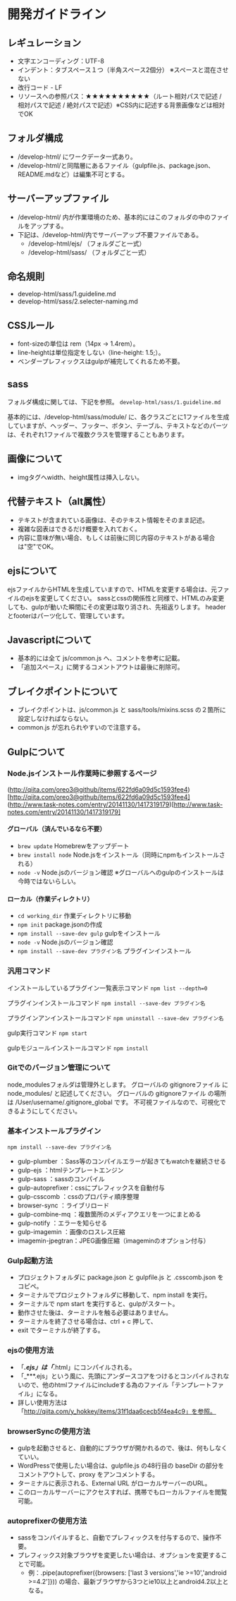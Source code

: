 # 開発ガイドライン

## レギュレーション

- 文字エンコーディング：UTF-8
- インデント：タブスペース１つ（半角スペース2個分） ※スペースと混在させない
- 改行コード - LF
- リソースへの参照パス：★★★★★★★★★★（ルート相対パスで記述 / 相対パスで記述 / 絶対パスで記述）※CSS内に記述する背景画像などは相対でOK

## フォルダ構成

- /develop-html/ にワークデータ一式あり。
- /develop-html/と同階層にあるファイル（gulpfile.js、package.json、README.mdなど）は編集不可とする。

## サーバーアップファイル

- /develop-html/ 内が作業環境のため、基本的にはこのフォルダの中のファイルをアップする。
- 下記は、/develop-html/内でサーバーアップ不要ファイルである。
  - /develop-html/ejs/ （フォルダごと一式）
  - /develop-html/sass/ （フォルダごと一式）

## 命名規則

- develop-html/sass/1.guideline.md
- develop-html/sass/2.selecter-naming.md

## CSSルール

- font-sizeの単位は rem（14px → 1.4rem）。
- line-heightは単位指定をしない（line-height: 1.5;）。
- ベンダープレフィックスはgulpが補完してくれるため不要。

## sass

フォルダ構成に関しては、下記を参照。
`develop-html/sass/1.guideline.md`

基本的には、/develop-html/sass/module/ に、各クラスごとに1ファイルを生成していますが、ヘッダー、フッター、ボタン、テーブル、テキストなどのパーツは、それぞれ1ファイルで複数クラスを管理することもあります。

## 画像について

- imgタグへwidth、height属性は挿入しない。

## 代替テキスト（alt属性）

- テキストが含まれている画像は、そのテキスト情報をそのまま記述。
- 複雑な図表はできるだけ概要を入れておく。
- 内容に意味が無い場合、もしくは前後に同じ内容のテキストがある場合は"空"でOK。

## ejsについて

ejsファイルからHTMLを生成していますので、HTMLを変更する場合は、元ファイルのejsを変更してください。
sassとcssの関係性と同様で、HTMLのみ変更しても、gulpが動いた瞬間にその変更は取り消され、先祖返りします。
headerとfooterはパーツ化して、管理しています。

## Javascriptについて

- 基本的には全て js/common.js へ、コメントを参考に記載。
- 「追加スペース」に関するコメントアウトは最後に削除可。

## ブレイクポイントについて

- ブレイクポイントは、js/common.js と sass/tools/mixins.scss の２箇所に設定しなければならない。
- common.js が忘れられやすいので注意する。

## Gulpについて

### Node.jsインストール作業時に参照するページ

(http://qiita.com/oreo3@github/items/622fd6a09d5c1593fee4)[http://qiita.com/oreo3@github/items/622fd6a09d5c1593fee4]
(http://www.task-notes.com/entry/20141130/1417319179)[http://www.task-notes.com/entry/20141130/1417319179]

#### グローバル（済んでいるなら不要）

- `brew update` Homebrewをアップデート
- `brew install node` Node.jsをインストール（同時にnpmもインストールされる）
- `node -v` Node.jsのバージョン確認
※グローバルへのgulpのインストールは今時ではないらしい。

#### ローカル（作業ディレクトリ）

- `cd working_dir` 作業ディレクトリに移動
- `npm init` package.jsonの作成
- `npm install --save-dev gulp` gulpをインストール
- `node -v` Node.jsのバージョン確認
- `npm install --save-dev プラグイン名` プラグインインストール

### 汎用コマンド

インストールしているプラグイン一覧表示コマンド
`npm list --depth=0`

プラグインインストールコマンド
`npm install --save-dev プラグイン名`

プラグインアンインストールコマンド
`npm uninstall --save-dev プラグイン名`

gulp実行コマンド
`npm start`

gulpモジュールインストールコマンド
`npm install`

### Gitでのバージョン管理について

node_modulesフォルダは管理外とします。
グローバルの gitignoreファイル に node_modules/ と記述してください。
グローバルの gitignoreファイル の場所は /User/username/.gitignore_global です。
不可視ファイルなので、可視化できるようにしてください。

### 基本インストールプラグイン

`npm install --save-dev プラグイン名`

- gulp-plumber     ：Sass等のコンパイルエラーが起きてもwatchを継続させる
- gulp-ejs         ：htmlテンプレートエンジン
- gulp-sass        ：sassのコンパイル
- gulp-autoprefixer：cssにプレフィックスを自動付与
- gulp-csscomb     ：cssのプロパティ順序整理
- browser-sync     ：ライブリロード
- gulp-combine-mq  ：複数箇所のメディアクエリを一つにまとめる
- gulp-notify      ：エラーを知らせる
- gulp-imagemin    ：画像のロスレス圧縮
- imagemin-jpegtran：JPEG画像圧縮（imageminのオプション付与）

### Gulp起動方法

- プロジェクトフォルダに package.json と gulpfile.js と .csscomb.json をコピペ。
- ターミナルでプロジェクトフォルダに移動して、npm install を実行。
- ターミナルで npm start を実行すると、gulpがスタート。
- 動作させた後は、ターミナルを触る必要はありません。
- ターミナルを終了させる場合は、ctrl + c 押して、
- exit でターミナルが終了する。

### ejsの使用方法

- 「***.ejs」は「***.html」にコンパイルされる。
- 「_***.ejs」という風に、先頭にアンダースコアをつけるとコンパイルされないので、他のhtmlファイルにincludeする為のファイル「テンプレートファイル」になる。
- 詳しい使用方法は「http://qiita.com/y_hokkey/items/31f1daa6cecb5f4ea4c9」を参照。

### browserSyncの使用方法

- gulpを起動させると、自動的にブラウザが開かれるので、後は、何もしなくていい。
- WordPressで使用したい場合は、gulpfile.js の48行目の baseDir の部分をコメントアウトして、proxy をアンコメントする。
- ターミナルに表示される、External URL がローカルサーバーのURL。
- このローカルサーバーにアクセスすれば、携帯でもローカルファイルを閲覧可能。

### autoprefixerの使用方法

- sassをコンパイルすると、自動でプレフィックスを付与するので、操作不要。
- プレフィックス対象ブラウザを変更したい場合は、オプションを変更することで可能。
  - 例：.pipe(autoprefixer({browsers: ['last 3 versions','ie >=10','android >=4.2']}))
	の場合、最新ブラウザから3つとie10以上とandroid4.2以上となる。
